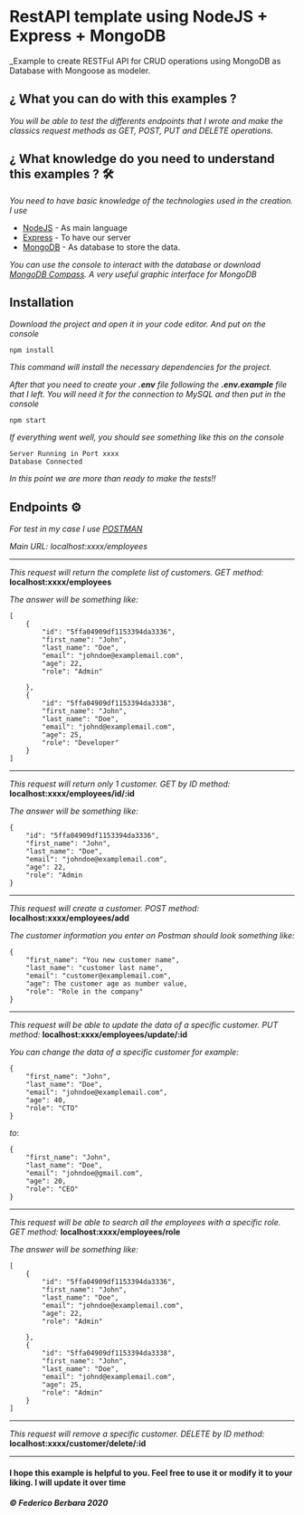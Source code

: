 # RestAPI template using NodeJS + Express + MongoDB

_Example to create RESTFul API for CRUD operations using MongoDB as Database with Mongoose as modeler. 

## ¿ What you can do with this examples ? 

_You will be able to test the differents endpoints that I wrote and make the classics request methods as GET, POST, PUT and DELETE operations._

## ¿ What knowledge do you need to understand this examples ? 🛠️

_You need to have basic knowledge of the technologies used in the creation. I use_ 

* [NodeJS](https://nodejs.org/es/) - As main language
* [Express](https://expressjs.com/es/) - To have our server
* [MongoDB](https://www.mongodb.com/es) - As database to store the data. 

_You can use the console to interact with the database or download [MongoDB Compass](https://www.mongodb.com/products/compass). A very useful graphic interface for MongoDB_

## Installation 

_Download the project and open it in your code editor. And put on the console_

```
npm install
```

_This command will install the necessary dependencies for the project._

_After that you need to create your **.env** file following the **.env.example** file that I left. You will need it for the connection to MySQL and then put in the console_

```
npm start
```

_If everything went well, you should see something like this on the console_

```
Server Running in Port xxxx
Database Connected
```

_In this point we are more than ready to make the tests!!_

## Endpoints ⚙️

_For test in my case I use [POSTMAN](https://www.postman.com/)_

_Main URL: localhost:xxxx/employees_ 

---
_This request will return the complete list of customers._
_GET method:_ **localhost:xxxx/employees**

_The answer will be something like:_ 
```
[
    {
        "id": "5ffa04909df1153394da3336",
        "first_name": "John",
        "last_name": "Doe",
        "email": "johndoe@examplemail.com",
        "age": 22,
        "role": "Admin"

    },
    {
        "id": "5ffa04909df1153394da3338",
        "first_name": "John",
        "last_name": "Doe",
        "email": "johnd@examplemail.com",
        "age": 25,
        "role": "Developer"
    }
]
```

---
_This request will return only 1 customer._
_GET by ID method:_ **localhost:xxxx/employees/id/:id**

_The answer will be something like:_ 
```
{
    "id": "5ffa04909df1153394da3336",
    "first_name": "John",
    "last_name": "Doe",
    "email": "johndoe@examplemail.com",
    "age": 22,
    "role": "Admin
}
```

---
_This request will create a customer._
_POST method:_ **localhost:xxxx/employees/add**

_The customer information you enter on Postman should look something like:_ 
```
{
    "first_name": "You new customer name",
    "last_name": "customer last name",
    "email": "customer@examplemail.com",
    "age": The customer age as number value,
    "role": "Role in the company"
}
```

---
_This request will be able to update the data of a specific customer._
_PUT method:_ **localhost:xxxx/employees/update/:id**

_You can change the data of a specific customer for example:_ 
```
{
    "first_name": "John",
    "last_name": "Doe",
    "email": "johndoe@examplemail.com",
    "age": 40,
    "role": "CTO"
}
```

_to_:
```
{
    "first_name": "John",
    "last_name": "Doe",
    "email": "johndoe@gmail.com",
    "age": 20,
    "role": "CEO"
}
```

---
_This request will be able to search all the employees with a specific role._
_GET method:_ **localhost:xxxx/employees/role**

_The answer will be something like:_ 
```
[
    {
        "id": "5ffa04909df1153394da3336",
        "first_name": "John",
        "last_name": "Doe",
        "email": "johndoe@examplemail.com",
        "age": 22,
        "role": "Admin"

    },
    {
        "id": "5ffa04909df1153394da3338",
        "first_name": "John",
        "last_name": "Doe",
        "email": "johnd@examplemail.com",
        "age": 25,
        "role": "Admin"
    }
]
```

---
_This request will remove a specific customer._
_DELETE by ID method:_ **localhost:xxxx/customer/delete/:id**

---

####  I hope this example is helpful to you. Feel free to use it or modify it to your liking. I will update it over time

##### © Federico Berbara 2020